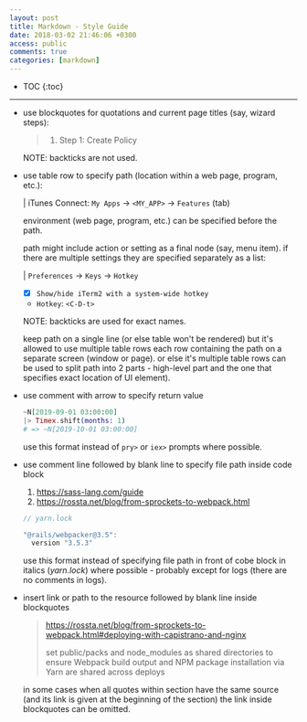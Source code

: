 ```yaml
---
layout: post
title: Markdown - Style Guide
date: 2018-03-02 21:46:06 +0300
access: public
comments: true
categories: [markdown]
---
```


<!-- more -->

* TOC
{:toc}
<hr>

- use blockquotes for quotations and current page titles (say, wizard steps):

  > 1) Step 1: Create Policy

  NOTE: backticks are not used.

- use table row to specify path (location within a web page, program, etc.):

  | iTunes Connect: `My Apps` → `<MY_APP>` → `Features` (tab)

  environment (web page, program, etc.) can be specified before the path.

  path might include action or setting as a final node (say, menu item).
  if there are multiple settings they are specified separately as a list:

  | `Preferences` → `Keys` → `Hotkey`

  - [x] `Show/hide iTerm2 with a system-wide hotkey`
  - `Hotkey`: `<C-D-t>`

  NOTE: backticks are used for exact names.

  keep path on a single line (or else table won't be rendered) but it's
  allowed to use multiple table rows each row containing the path on a
  separate screen (window or page). or else it's multiple table rows can
  be used to split path into 2 parts - high-level part and the one that
  specifies exact location of UI element).

- use comment with arrow to specify return value

  ```elixir
  ~N[2019-09-01 03:00:00]
  |> Timex.shift(months: 1)
  # => ~N[2019-10-01 03:00:00]
  ```

  use this format instead of `pry>` or `iex>` prompts where possible.

- use comment line followed by blank line to specify file path inside code block

  1. <https://sass-lang.com/guide>
  2. <https://rossta.net/blog/from-sprockets-to-webpack.html>

  ```javascript
  // yarn.lock

  "@rails/webpacker@3.5":
    version "3.5.3"
  ```

  use this format instead of specifying file path in front of cobe block in
  italics (_yarn.lock_) where possible - probably except for logs (there are
  no comments in logs).

- insert link or path to the resource followed by blank line inside blockquotes

  > <https://rossta.net/blog/from-sprockets-to-webpack.html#deploying-with-capistrano-and-nginx>
  >
  > set public/packs and node_modules as shared directories to ensure Webpack
  > build output and NPM package installation via Yarn are shared across deploys

  in some cases when all quotes within section have the same source (and its
  link is given at the beginning of the section) the link inside blockquotes
  can be omitted.
